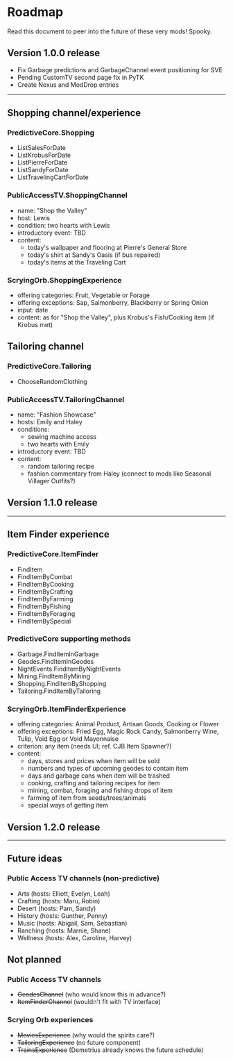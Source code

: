 # Roadmap

Read this document to peer into the future of these very mods! Spooky.

## Version 1.0.0 release

* Fix Garbage predictions and GarbageChannel event positioning for SVE
* Pending CustomTV second page fix in PyTK
* Create Nexus and ModDrop entries

---

## Shopping channel/experience

### PredictiveCore.Shopping

* ListSalesForDate
* ListKrobusForDate
* ListPierreForDate
* ListSandyForDate
* ListTravelingCartForDate

### PublicAccessTV.ShoppingChannel

* name: "Shop the Valley"
* host: Lewis
* condition: two hearts with Lewis
* introductory event: TBD
* content:
	* today's wallpaper and flooring at Pierre's General Store
	* today's shirt at Sandy's Oasis (if bus repaired)
	* today's items at the Traveling Cart

### ScryingOrb.ShoppingExperience

* offering categories: Fruit, Vegetable or Forage
* offering exceptions: Sap, Salmonberry, Blackberry or Spring Onion
* input: date
* content: as for "Shop the Valley", plus Krobus's Fish/Cooking item (if Krobus met)

## Tailoring channel

### PredictiveCore.Tailoring

* ChooseRandomClothing

### PublicAccessTV.TailoringChannel

* name: "Fashion Showcase"
* hosts: Emily and Haley
* conditions:
	* sewing machine access
	* two hearts with Emily
* introductory event: TBD
* content:
	* random tailoring recipe
	* fashion commentary from Haley (connect to mods like Seasonal Villager Outfits?)

## Version 1.1.0 release

---

## Item Finder experience

### PredictiveCore.ItemFinder

* FindItem
* FindItemByCombat
* FindItemByCooking
* FindItemByCrafting
* FindItemByFarming
* FindItemByFishing
* FindItemByForaging
* FindItemBySpecial

### PredictiveCore supporting methods

* Garbage.FindItemInGarbage
* Geodes.FindItemInGeodes
* NightEvents.FindItemByNightEvents
* Mining.FindItemByMining
* Shopping.FindItemByShopping
* Tailoring.FindItemByTailoring

### ScryingOrb.ItemFinderExperience

* offering categories: Animal Product, Artisan Goods, Cooking or Flower
* offering exceptions: Fried Egg, Magic Rock Candy, Salmonberry Wine, Tulip, Void Egg or Void Mayonnaise
* criterion: any item (needs UI; ref. CJB Item Spawner?)
* content:
	* days, stores and prices when item will be sold
	* numbers and types of upcoming geodes to contain item
	* days and garbage cans when item will be trashed
	* cooking, crafting and tailoring recipes for item
	* mining, combat, foraging and fishing drops of item
	* farming of item from seeds/trees/animals
	* special ways of getting item

## Version 1.2.0 release

---

## Future ideas

### Public Access TV channels (non-predictive)

* Arts (hosts: Elliott, Evelyn, Leah)
* Crafting (hosts: Maru, Robin)
* Desert (hosts: Pam, Sandy)
* History (hosts: Gunther, Penny)
* Music (hosts: Abigail, Sam, Sebastian)
* Ranching (hosts: Marnie, Shane)
* Wellness (hosts: Alex, Caroline, Harvey)

## Not planned

### Public Access TV channels

* ~~GeodesChannel~~ (who would know this in advance?)
* ~~ItemFinderChannel~~ (wouldn't fit with TV interface)

### Scrying Orb experiences

* ~~MoviesExperience~~ (why would the spirits care?)
* ~~TailoringExperience~~ (no future component)
* ~~TrainsExperience~~ (Demetrius already knows the future schedule)
